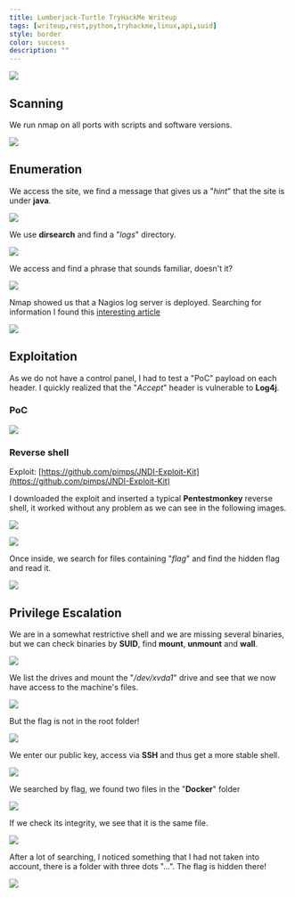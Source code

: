 ```yaml
---
title: Lumberjack-Turtle TryHackMe Writeup
tags: [writeup,rest,python,tryhackme,linux,api,suid]
style: border
color: success
description: ""
---
```



![](https://raw.githubusercontent.com/m3n0sd0n4ld/m3n0sd0n4ld.github.io/main/_posts/Lumberjack-Turtle/1.png)

## Scanning
We run nmap on all ports with scripts and software versions.

![](https://raw.githubusercontent.com/m3n0sd0n4ld/m3n0sd0n4ld.github.io/main/_posts/Lumberjack-Turtle/2.png)

## Enumeration
We access the site, we find a message that gives us a "*hint*" that the site is under **java**.

![](https://raw.githubusercontent.com/m3n0sd0n4ld/m3n0sd0n4ld.github.io/main/_posts/Lumberjack-Turtle/3.png)

We use **dirsearch** and find a "*logs*" directory. 


![](https://raw.githubusercontent.com/m3n0sd0n4ld/m3n0sd0n4ld.github.io/main/_posts/Lumberjack-Turtle/4.png)

We access and find a phrase that sounds familiar, doesn't it?

![](https://raw.githubusercontent.com/m3n0sd0n4ld/m3n0sd0n4ld.github.io/main/_posts/Lumberjack-Turtle/5.png)

Nmap showed us that a Nagios log server is deployed. Searching for information I found this [interesting article](https://www.nagios.com/news/2021/12/update-on-apache-log4j-vulnerability/)

![](https://raw.githubusercontent.com/m3n0sd0n4ld/m3n0sd0n4ld.github.io/main/_posts/Lumberjack-Turtle/6.png)

## Exploitation
As we do not have a control panel, I had to test a "PoC" payload on each header. I quickly realized that the "*Accept*" header is vulnerable to **Log4j**.

### PoC
![](https://raw.githubusercontent.com/m3n0sd0n4ld/m3n0sd0n4ld.github.io/main/_posts/Lumberjack-Turtle/7.png)

### Reverse shell
Exploit: [https://github.com/pimps/JNDI-Exploit-Kit](https://github.com/pimps/JNDI-Exploit-Kit)

I downloaded the exploit and inserted a typical **Pentestmonkey** reverse shell, it worked without any problem as we can see in the following images.

![](https://raw.githubusercontent.com/m3n0sd0n4ld/m3n0sd0n4ld.github.io/main/_posts/Lumberjack-Turtle/9.png)


![](https://raw.githubusercontent.com/m3n0sd0n4ld/m3n0sd0n4ld.github.io/main/_posts/Lumberjack-Turtle/10.png)

Once inside, we search for files containing "*flag*" and find the hidden flag and read it.

![](https://raw.githubusercontent.com/m3n0sd0n4ld/m3n0sd0n4ld.github.io/main/_posts/Lumberjack-Turtle/11.png)

## Privilege Escalation
We are in a somewhat restrictive shell and we are missing several binaries, but we can check binaries by **SUID**, find **mount**, **unmount** and **wall**.

![](https://raw.githubusercontent.com/m3n0sd0n4ld/m3n0sd0n4ld.github.io/main/_posts/Lumberjack-Turtle/12.png)

We list the drives and mount the "*/dev/xvda1*" drive and see that we now have access to the machine's files.

![](https://raw.githubusercontent.com/m3n0sd0n4ld/m3n0sd0n4ld.github.io/main/_posts/Lumberjack-Turtle/13.png)

But the flag is not in the root folder!

![](https://raw.githubusercontent.com/m3n0sd0n4ld/m3n0sd0n4ld.github.io/main/_posts/Lumberjack-Turtle/14.png)

We enter our public key, access via **SSH** and thus get a more stable shell.

![](https://raw.githubusercontent.com/m3n0sd0n4ld/m3n0sd0n4ld.github.io/main/_posts/Lumberjack-Turtle/15.png)

We searched by flag, we found two files in the "**Docker**" folder

![](https://raw.githubusercontent.com/m3n0sd0n4ld/m3n0sd0n4ld.github.io/main/_posts/Lumberjack-Turtle/17.png)

If we check its integrity, we see that it is the same file.

![](https://raw.githubusercontent.com/m3n0sd0n4ld/m3n0sd0n4ld.github.io/main/_posts/Lumberjack-Turtle/18.png)

After a lot of searching, I noticed something that I had not taken into account, there is a folder with three dots "...". The flag is hidden there!

![](https://raw.githubusercontent.com/m3n0sd0n4ld/m3n0sd0n4ld.github.io/main/_posts/Lumberjack-Turtle/16.png)




